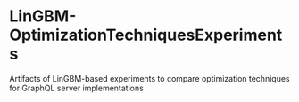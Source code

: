 # LinGBM-OptimizationTechniquesExperiments
Artifacts of LinGBM-based experiments to compare optimization techniques for GraphQL server implementations
